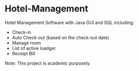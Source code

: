 # Hotel-Management
Hotel Management Software with Java GUI and SQL including:
- Check-in
- Auto Check-out (based on the check-out date)
- Manage room
- List of active loadger
- Receipt Bill

Note: This project is academic purposely.
